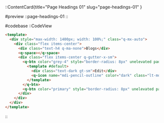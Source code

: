 ::ContentCard{title="Page Headings 01" slug="page-headings-01" }

#preview
::page-headings-01
::

#codebase
::CodeView

```html
<template>
  <div style="max-width: 1400px; width: 100%;" class="q-mx-auto">
    <div class="flex items-center">
      <div class="text-h4 q-ma-none">Blogs</div>
      <q-space></q-space>
      <div class="flex items-center q-gutter-x-sm">
        <q-btn color="grey-4" style="border-radius: 8px" unelevated padding="4px 20px" no-caps outline>
          <template #default>
            <div class="text-dark gt-sm">Edit</div>
            <q-icon name="mdi-pencil-outline" color="dark" class="lt-md"></q-icon>
          </template>
        </q-btn>
        <q-btn color="primary" style="border-radius: 8px" unelevated padding="4px 12px" no-caps label="Publish" />
      </div>
    </div>
  </div>
</template>
```

::

